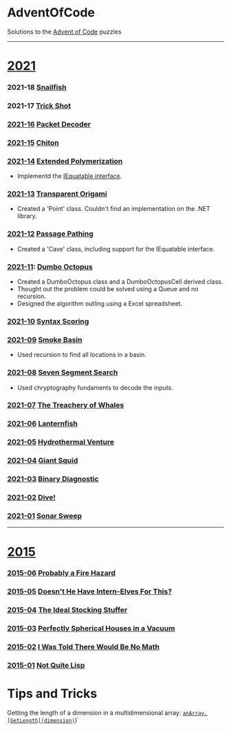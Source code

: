 # AdventOfCode
Solutions to the [Advent of Code](https://adventofcode.com/) puzzles

---
# [2021](https://adventofcode.com/2021)

### 2021-18 [Snailfish](https://adventofcode.com/2021/day/18)


### 2021-17 [Trick Shot](https://adventofcode.com/2021/day/17)


### [2021-16](https://github.com/HashTag42/AdventOfCode/tree/main/2021/2021-16) [Packet Decoder](https://adventofcode.com/2021/day/16)


### [2021-15](https://github.com/HashTag42/AdventOfCode/tree/main/2021/2021-15) [Chiton](https://adventofcode.com/2021/day/15)


### [2021-14](https://github.com/HashTag42/AdventOfCode/tree/main/2021/2021-13) [Extended Polymerization](https://adventofcode.com/2021/day/14)

* Implementd the [IEquatable interface](https://docs.microsoft.com/en-us/dotnet/api/system.iequatable-1.equals?view=net-6.0).


### [2021-13](https://github.com/HashTag42/AdventOfCode/tree/main/2021/2021-13) [Transparent Origami](https://adventofcode.com/2021/day/13)

* Created a 'Point' class. Couldn't find an implementation on the .NET library.

### [2021-12](https://github.com/HashTag42/AdventOfCode/tree/main/2021/2021-12) [Passage Pathing](https://adventofcode.com/2021/day/12)

* Created a 'Cave' class, including support for the IEquatable interface.

### [2021-11](https://github.com/HashTag42/AdventOfCode/tree/main/2021/2021-11): [Dumbo Octopus](https://adventofcode.com/2021/day/11)

* Created a DumboOctopus class and a DumboOctopusCell derived class.
* Thought out the problem could be solved using a Queue and no recursion.
* Designed the algorithm outling using a Excel spreadsheet.

### [2021-10](https://github.com/HashTag42/AdventOfCode/tree/main/2021/2021-10) [Syntax Scoring](https://adventofcode.com/2021/day/10)

### [2021-09](https://github.com/HashTag42/AdventOfCode/tree/main/2021/2021-09) [Smoke Basin](https://adventofcode.com/2021/day/9)

* Used recursion to find all locations in a basin.


### [2021-08](https://github.com/HashTag42/AdventOfCode/tree/main/2021/2021-08) [Seven Segment Search](https://adventofcode.com/2021/day/8)
* Used chryptography fundaments to decode the inputs.

### [2021-07](https://github.com/HashTag42/AdventOfCode/tree/main/2021/2021-07) [The Treachery of Whales](https://adventofcode.com/2021/day/7)

### [2021-06](https://github.com/HashTag42/AdventOfCode/tree/main/2021/2021-06) [Lanternfish](https://adventofcode.com/2021/day/6)

### [2021-05](https://github.com/HashTag42/AdventOfCode/tree/main/2021/2021-05) [Hydrothermal Venture](https://adventofcode.com/2021/day/5)

### [2021-04](https://github.com/HashTag42/AdventOfCode/tree/main/2021/2021-04) [Giant Squid](https://adventofcode.com/2021/day/4)

### [2021-03](https://github.com/HashTag42/AdventOfCode/tree/main/2021/2021-03) [Binary Diagnostic](https://adventofcode.com/2021/day/3)

### [2021-02](https://github.com/HashTag42/AdventOfCode/tree/main/2021/2021-02) [Dive!](https://adventofcode.com/2021/day/2)

### [2021-01](https://github.com/HashTag42/AdventOfCode/tree/main/2021/2021-01) [ Sonar Sweep](https://adventofcode.com/2021/day/1)
---

# [2015](https://adventofcode.com/2015)

### [2015-06](https://github.com/HashTag42/AdventOfCode/tree/main/2015/2015-06) [Probably a Fire Hazard](https://adventofcode.com/2015/day/6)

### [2015-05](https://github.com/HashTag42/AdventOfCode/tree/main/2015/2015-05) [Doesn't He Have Intern-Elves For This?](https://adventofcode.com/2015/day/5)

### [2015-04](https://github.com/HashTag42/AdventOfCode/tree/main/2015/2015-04) [The Ideal Stocking Stuffer](https://adventofcode.com/2015/day/4)

### [2015-03](https://github.com/HashTag42/AdventOfCode/tree/main/2015/2015-03) [Perfectly Spherical Houses in a Vacuum](https://adventofcode.com/2015/day/3)

### [2015-02](https://github.com/HashTag42/AdventOfCode/tree/main/2015/2015-02) [I Was Told There Would Be No Math](https://adventofcode.com/2015/day/2)

### [2015-01](https://github.com/HashTag42/AdventOfCode/tree/main/2015/2015-01) [Not Quite Lisp](https://adventofcode.com/2015/day/1)


# Tips and Tricks

Getting the length of a dimension in a multidimensional array: [`anArray.[GetLength](dimension)`](https://docs.microsoft.com/en-us/dotnet/api/system.array.getlength))`
